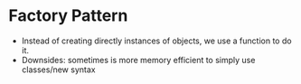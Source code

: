 # Factory Pattern
- Instead of creating directly instances of objects, we use a function to do it.
- Downsides: sometimes is more memory efficient to simply use classes/new syntax